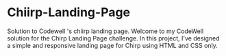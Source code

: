 # Chiirp-Landing-Page
Solution to Codewell 's chiirp landing page.
Welcome to my CodeWell solution for the Chirp Landing Page challenge. In this project, I've designed a simple and responsive landing page for Chirp using HTML and CSS only.

